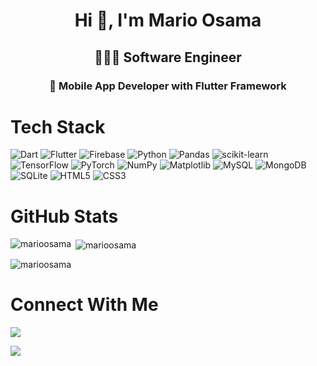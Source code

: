 <h1 align="center">Hi 👋, I'm Mario Osama</h1>
<h2 align="center">🧑🏻‍💻 Software Engineer</h2>
<h3 align="center">📱 Mobile App Developer with Flutter Framework</h3>

# Tech Stack
![Dart](https://img.shields.io/badge/dart-%230175C2.svg?style=for-the-badge&logo=dart&logoColor=white)
![Flutter](https://img.shields.io/badge/Flutter-%2302569B.svg?style=for-the-badge&logo=Flutter&logoColor=white)
![Firebase](https://img.shields.io/badge/firebase-%23039BE5.svg?style=for-the-badge&logo=firebase)
![Python](https://img.shields.io/badge/python-3670A0?style=for-the-badge&logo=python&logoColor=ffdd54)
![Pandas](https://img.shields.io/badge/pandas-%23150458.svg?style=for-the-badge&logo=pandas&logoColor=white)
![scikit-learn](https://img.shields.io/badge/scikit--learn-%23F7931E.svg?style=for-the-badge&logo=scikit-learn&logoColor=white)
![TensorFlow](https://img.shields.io/badge/TensorFlow-%23FF6F00.svg?style=for-the-badge&logo=TensorFlow&logoColor=white)
![PyTorch](https://img.shields.io/badge/PyTorch-%23EE4C2C.svg?style=for-the-badge&logo=PyTorch&logoColor=white)
![NumPy](https://img.shields.io/badge/numpy-%23013243.svg?style=for-the-badge&logo=numpy&logoColor=white)
![Matplotlib](https://img.shields.io/badge/Matplotlib-%23ffffff.svg?style=for-the-badge&logo=Matplotlib&logoColor=black)
![MySQL](https://img.shields.io/badge/mysql-4479A1.svg?style=for-the-badge&logo=mysql&logoColor=white)
![MongoDB](https://img.shields.io/badge/MongoDB-%234ea94b.svg?style=for-the-badge&logo=mongodb&logoColor=white)
![SQLite](https://img.shields.io/badge/sqlite-%2307405e.svg?style=for-the-badge&logo=sqlite&logoColor=white)
![HTML5](https://img.shields.io/badge/html5-%23E34F26.svg?style=for-the-badge&logo=html5&logoColor=white)
![CSS3](https://img.shields.io/badge/css3-%231572B6.svg?style=for-the-badge&logo=css3&logoColor=white)


# GitHub Stats
<p><img align="left" src="https://github-readme-stats.vercel.app/api/top-langs?username=marioosama&show_icons=true&locale=en&layout=compact" alt="marioosama" /></p>

<p>&nbsp;<img align="center" src="https://github-readme-stats.vercel.app/api?username=marioosama&show_icons=true&locale=en" alt="marioosama" /></p>

<p><img align="center" src="https://github-readme-streak-stats.herokuapp.com/?user=marioosama&" alt="marioosama" /></p>

# Connect With Me
<p align="left">
  <a href="https://www.linkedin.com/in/mario-osama-fayez/">
    <img src="https://skillicons.dev/icons?i=linkedin" />
  </a>
</p> 


<p align="left">
  <a href="mailto:marioosamafayez@gmail.com">
    <img src="https://skillicons.dev/icons?i=gmail" />
  </a>
</p>
